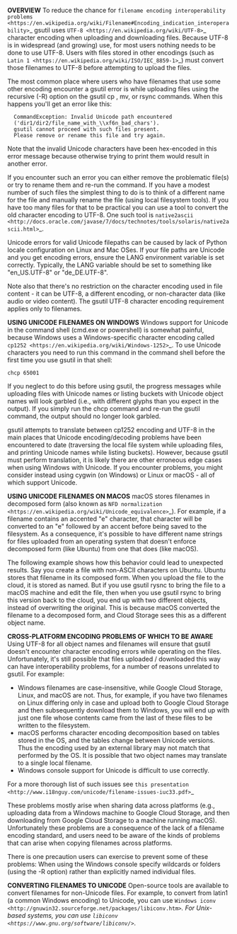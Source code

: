 <B>OVERVIEW</B>
  To reduce the chance for `filename encoding interoperability problems
  <https://en.wikipedia.org/wiki/Filename#Encoding_indication_interoperability>`_ 
  gsutil uses `UTF-8 <https://en.wikipedia.org/wiki/UTF-8>`_ character encoding
  when uploading and downloading files. Because UTF-8 is in widespread (and
  growing) use, for most users nothing needs to be done to use UTF-8. Users with
  files stored in other encodings (such as
  `Latin 1 <https://en.wikipedia.org/wiki/ISO/IEC_8859-1>`_) must convert those
  filenames to UTF-8 before attempting to upload the files. 

  The most common place where users who have filenames that use some other
  encoding encounter a gsutil error is while uploading files using the recursive
  (-R) option on the gsutil cp , mv, or rsync commands. When this happens you'll
  get an error like this:

      CommandException: Invalid Unicode path encountered
      ('dir1/dir2/file_name_with_\\xf6n_bad_chars').
      gsutil cannot proceed with such files present.
      Please remove or rename this file and try again.

  Note that the invalid Unicode characters have been hex-encoded in this error
  message because otherwise trying to print them would result in another
  error.

  If you encounter such an error you can either remove the problematic file(s)
  or try to rename them and re-run the command. If you have a modest number of
  such files the simplest thing to do is to think of a different name for the
  file and manually rename the file (using local filesystem tools). If you have
  too many files for that to be practical you can use a tool to convert the old
  character encoding to UTF-8. One such tool is `native2ascii
  <http://docs.oracle.com/javase/7/docs/technotes/tools/solaris/native2ascii.html>`_.

  Unicode errors for valid Unicode filepaths can be caused by lack of Python
  locale configuration on Linux and Mac OSes. If your file paths are Unicode
  and you get encoding errors, ensure the LANG environment variable is set
  correctly. Typically, the LANG variable should be set to something like
  "en_US.UTF-8" or "de_DE.UTF-8".

  Note also that there's no restriction on the character encoding used in file
  content - it can be UTF-8, a different encoding, or non-character
  data (like audio or video content). The gsutil UTF-8 character encoding
  requirement applies only to filenames.


<B>USING UNICODE FILENAMES ON WINDOWS</B>
  Windows support for Unicode in the command shell (cmd.exe or powershell) is
  somewhat painful, because Windows uses a Windows-specific character encoding
  called `cp1252 <https://en.wikipedia.org/wiki/Windows-1252>`_. To use Unicode
  characters you need to run this command in the command shell before the first
  time you use gsutil in that shell:

    chcp 65001

  If you neglect to do this before using gsutil, the progress messages while
  uploading files with Unicode names or listing buckets with Unicode object
  names will look garbled (i.e., with different glyphs than you expect in the
  output). If you simply run the chcp command and re-run the gsutil command, the
  output should no longer look garbled.

  gsutil attempts to translate between cp1252 encoding and UTF-8 in the main
  places that Unicode encoding/decoding problems have been encountered to date
  (traversing the local file system while uploading files, and printing Unicode
  names while listing buckets). However, because gsutil must perform
  translation, it is likely there are other erroneous edge cases when using
  Windows with Unicode. If you encounter problems, you might consider instead
  using cygwin (on Windows) or Linux or macOS - all of which support Unicode.


<B>USING UNICODE FILENAMES ON MACOS</B>
  macOS stores filenames in decomposed form (also known as
  `NFD normalization <https://en.wikipedia.org/wiki/Unicode_equivalence>`_).
  For example, if a filename contains an accented "e" character, that character
  will be converted to an "e" followed by an accent before being saved to the
  filesystem. As a consequence, it's possible to have different name strings
  for files uploaded from an operating system that doesn't enforce decomposed
  form (like Ubuntu) from one that does (like macOS).

  The following example shows how this behavior could lead to unexpected
  results. Say you create a file with non-ASCII characters on Ubuntu. Ubuntu
  stores that filename in its composed form. When you upload the file to the
  cloud, it is stored as named. But if you use gsutil rysnc to bring the file to
  a macOS machine and edit the file, then when you use gsutil rsync to bring
  this version back to the cloud, you end up with two different objects, instead
  of overwriting the original. This is because macOS converted the filename to
  a decomposed form, and Cloud Storage sees this as a different object name.


<B>CROSS-PLATFORM ENCODING PROBLEMS OF WHICH TO BE AWARE</B>
  Using UTF-8 for all object names and filenames will ensure that gsutil doesn't
  encounter character encoding errors while operating on the files.
  Unfortunately, it's still possible that files uploaded / downloaded this way
  can have interoperability problems, for a number of reasons unrelated to
  gsutil. For example:

  - Windows filenames are case-insensitive, while Google Cloud Storage, Linux,
    and macOS are not. Thus, for example, if you have two filenames on Linux
    differing only in case and upload both to Google Cloud Storage and then
    subsequently download them to Windows, you will end up with just one file
    whose contents came from the last of these files to be written to the
    filesystem.
  - macOS performs character encoding decomposition based on tables stored in
    the OS, and the tables change between Unicode versions. Thus the encoding
    used by an external library may not match that performed by the OS. It is
    possible that two object names may translate to a single local filename.
  - Windows console support for Unicode is difficult to use correctly.

  For a more thorough list of such issues see `this presentation
  <http://www.i18nguy.com/unicode/filename-issues-iuc33.pdf>`_

  These problems mostly arise when sharing data across platforms (e.g.,
  uploading data from a Windows machine to Google Cloud Storage, and then
  downloading from Google Cloud Storage to a machine running macOS).
  Unfortunately these problems are a consequence of the lack of a filename
  encoding standard, and users need to be aware of the kinds of problems that
  can arise when copying filenames across platforms.

  There is one precaution users can exercise to prevent some of these problems:
  When using the Windows console specify wildcards or folders (using the -R
  option) rather than explicitly named individual files.


<B>CONVERTING FILENAMES TO UNICODE</B>
  Open-source tools are available to convert filenames for non-Unicode files.
  For example, to convert from latin1 (a common Windows encoding) to Unicode,
  you can use
  `Windows iconv <http://gnuwin32.sourceforge.net/packages/libiconv.htm>`_.
  For Unix-based systems, you can use
  `libiconv <https://www.gnu.org/software/libiconv/>`_.